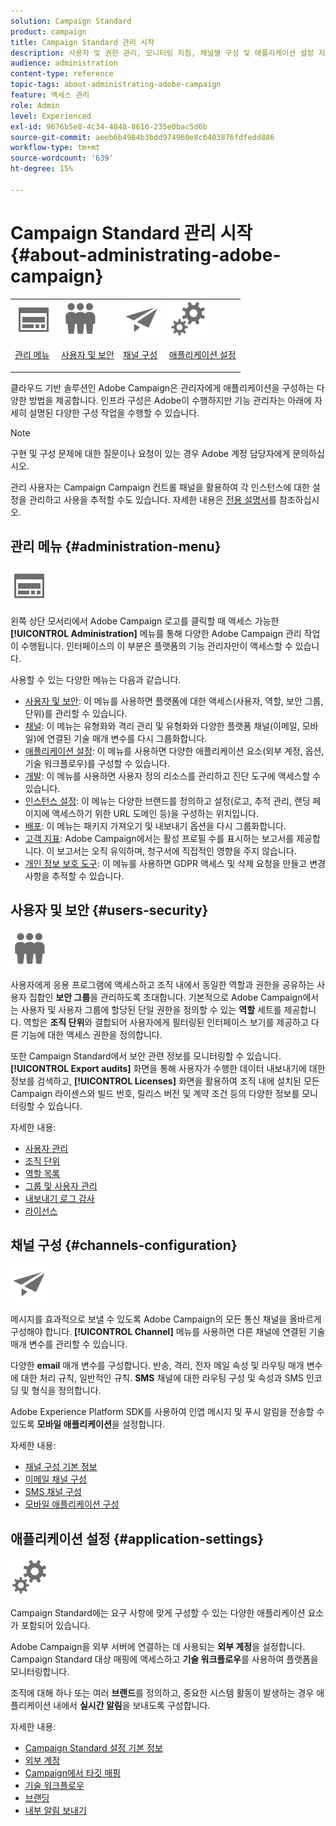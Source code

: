 ```yaml
---
solution: Campaign Standard
product: campaign
title: Campaign Standard 관리 시작
description: 사용자 및 권한 관리, 모니터링 지침, 채널별 구성 및 애플리케이션 설정 지침 등을 살펴볼 수 있습니다.
audience: administration
content-type: reference
topic-tags: about-administrating-adobe-campaign
feature: 액세스 관리
role: Admin
level: Experienced
exl-id: 9676b5e8-4c34-4848-8616-235e0bac5d6b
source-git-commit: aeeb6b4984b3bdd974960e8c6403876fdfedd886
workflow-type: tm+mt
source-wordcount: '639'
ht-degree: 15%

---
```


# Campaign Standard 관리 시작 {#about-administrating-adobe-campaign}

<table>
<tr><td><img src="assets/do-not-localize/icon_menu.svg" width="60px"><p><a href="#administration-menu">관리 메뉴</a></p></td>
<td><img src="assets/do-not-localize/icon_users.svg" width="60px"><p><a href="#users-security">사용자 및 보안</a></p></td>
<td><img src="assets/do-not-localize/icon_channels.svg" width="60px"><p><a href="#channels-configuration">채널 구성</a></p></td>
<td><img src="assets/do-not-localize/icon_settings.svg" width="60px"><p><a href="#application-settings">애플리케이션 설정</a></p></td></tr>
</table>

클라우드 기반 솔루션인 Adobe Campaign은 관리자에게 애플리케이션을 구성하는 다양한 방법을 제공합니다. 인프라 구성은 Adobe이 수행하지만 기능 관리자는 아래에 자세히 설명된 다양한 구성 작업을 수행할 수 있습니다.

>[!NOTE]
>
>구현 및 구성 문제에 대한 질문이나 요청이 있는 경우 Adobe 계정 담당자에게 문의하십시오.

관리 사용자는 Campaign Campaign 컨트롤 패널을 활용하여 각 인스턴스에 대한 설정을 관리하고 사용을 추적할 수도 있습니다. 자세한 내용은 [전용 설명서](https://experienceleague.adobe.com/docs/control-panel/using/control-panel-home.html?lang=ko)를 참조하십시오.

## 관리 메뉴 {#administration-menu}

<img src="assets/do-not-localize/icon_menu.svg" width="60px">

왼쪽 상단 모서리에서 Adobe Campaign 로고를 클릭할 때 액세스 가능한 **[!UICONTROL Administration]** 메뉴를 통해 다양한 Adobe Campaign 관리 작업이 수행됩니다. 인터페이스의 이 부분은 플랫폼의 기능 관리자만이 액세스할 수 있습니다.

사용할 수 있는 다양한 메뉴는 다음과 같습니다.

* [사용자 및 보안](../../administration/using/about-access-management.md): 이 메뉴를 사용하면 플랫폼에 대한 액세스(사용자, 역할, 보안 그룹, 단위)를 관리할 수 있습니다.
* [채널](../../administration/using/about-channel-configuration.md): 이 메뉴는 유형화와 격리 관리 및 유형화와 다양한 플랫폼 채널(이메일, 모바일)에 연결된 기술 매개 변수를 다시 그룹화합니다.
* [애플리케이션 설정](../../administration/using/external-accounts.md): 이 메뉴를 사용하면 다양한 애플리케이션 요소(외부 계정, 옵션, 기술 워크플로우)를 구성할 수 있습니다.
* [개발](../../developing/using/data-model-concepts.md): 이 메뉴를 사용하면 사용자 정의 리소스를 관리하고 진단 도구에 액세스할 수 있습니다.
* [인스턴스 설정](../../administration/using/branding.md): 이 메뉴는 다양한 브랜드를 정의하고 설정(로고, 추적 관리, 랜딩 페이지에 액세스하기 위한 URL 도메인 등)을 구성하는 위치입니다.
* [배포](../../automating/using/managing-packages.md): 이 메뉴는 패키지 가져오기 및 내보내기 옵션을 다시 그룹화합니다.
* [고객 지표](../../audiences/using/active-profiles.md): Adobe Campaign에서는 활성 프로필 수를 표시하는 보고서를 제공합니다. 이 보고서는 오직 유익하며, 청구서에 직접적인 영향을 주지 않습니다.
* [개인 정보 보호 도구](../../start/using/privacy-management.md): 이 메뉴를 사용하면 GDPR 액세스 및 삭제 요청을 만들고 변경 사항을 추적할 수 있습니다.

## 사용자 및 보안 {#users-security}

<img src="assets/do-not-localize/icon_users.svg"  width="60px">

사용자에게 응용 프로그램에 액세스하고 조직 내에서 동일한 역할과 권한을 공유하는 사용자 집합인 **보안 그룹**&#x200B;을 관리하도록 초대합니다. 기본적으로 Adobe Campaign에서는 사용자 및 사용자 그룹에 할당된 단일 권한을 정의할 수 있는 **역할** 세트를 제공합니다. 역할은 **조직 단위**&#x200B;와 결합되어 사용자에게 필터링된 인터페이스 보기를 제공하고 다른 기능에 대한 액세스 권한을 정의합니다.

또한 Campaign Standard에서 보안 관련 정보를 모니터링할 수 있습니다. **[!UICONTROL Export audits]** 화면을 통해 사용자가 수행한 데이터 내보내기에 대한 정보를 검색하고, **[!UICONTROL Licenses]** 화면을 활용하여 조직 내에 설치된 모든 Campaign 라이센스와 빌드 번호, 릴리스 버전 및 계약 조건 등의 다양한 정보를 모니터링할 수 있습니다.

자세한 내용:

* [사용자 관리](../../administration/using/users-management.md)
* [조직 단위](../../administration/using/organizational-units.md)
* [역할 목록](../../administration/using/list-of-roles.md)
* [그룹 및 사용자 관리](../../administration/using/managing-groups-and-users.md)
* [내보내기 로그 감사](../../administration/using/auditing-export-logs.md)
* [라이선스](../../administration/using/licenses.md)

## 채널 구성 {#channels-configuration}

<img src="assets/do-not-localize/icon_channels.svg" width="60px">

메시지를 효과적으로 보낼 수 있도록 Adobe Campaign의 모든 통신 채널을 올바르게 구성해야 합니다. **[!UICONTROL Channel]** 메뉴를 사용하면 다른 채널에 연결된 기술 매개 변수를 관리할 수 있습니다.

다양한 **email** 매개 변수를 구성합니다. 반송, 격리, 전자 메일 속성 및 라우팅 매개 변수에 대한 처리 규칙, 일반적인 규칙. **SMS** 채널에 대한 라우팅 구성 및 속성과 SMS 인코딩 및 형식을 정의합니다.

Adobe Experience Platform SDK를 사용하여 인앱 메시지 및 푸시 알림을 전송할 수 있도록 **모바일 애플리케이션**&#x200B;을 설정합니다.

자세한 내용:

* [채널 구성 기본 정보](../../administration/using/about-channel-configuration.md)
* [이메일 채널 구성](../../administration/using/configuring-email-channel.md)
* [SMS 채널 구성](../../administration/using/configuring-sms-channel.md)
* [모바일 애플리케이션 구성](../../administration/using/configuring-a-mobile-application.md)

## 애플리케이션 설정 {#application-settings}

<img src="assets/do-not-localize/icon_settings.svg" width="60px">

Campaign Standard에는 요구 사항에 맞게 구성할 수 있는 다양한 애플리케이션 요소가 포함되어 있습니다.

Adobe Campaign을 외부 서버에 연결하는 데 사용되는 **외부 계정**&#x200B;을 설정합니다. Campaign Standard 대상 매핑에 액세스하고 **기술 워크플로우**&#x200B;를 사용하여 플랫폼을 모니터링합니다.

조직에 대해 하나 또는 여러 **브랜드**&#x200B;를 정의하고, 중요한 시스템 활동이 발생하는 경우 애플리케이션 내에서 **실시간 알림**&#x200B;을 보내도록 구성합니다.

자세한 내용:

* [Campaign Standard 설정 기본 정보](../../administration/using/about-campaign-standard-settings.md)
* [외부 계정](../../administration/using/external-accounts.md)
* [Campaign에서 타깃 매핑](../../administration/using/target-mappings-in-campaign.md)
* [기술 워크플로우](../../administration/using/technical-workflows.md)
* [브랜딩](../../administration/using/branding.md)
* [내부 알림 보내기](../../administration/using/sending-internal-notifications.md)
